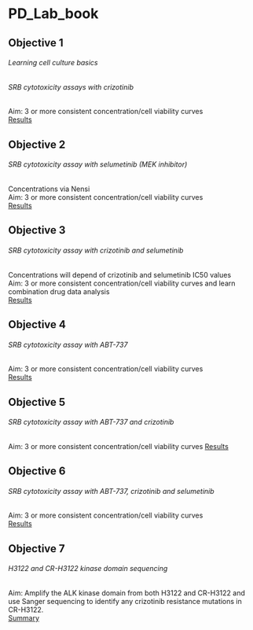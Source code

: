 # PD_Lab_book


## Objective 1
###### Learning cell culture basics
###### SRB cytotoxicity assays with crizotinib
Aim: 3 or more consistent concentration/cell viability curves<br>
[Results](Objective_summaries/O1_crizotinib.md)

## Objective 2
###### SRB cytotoxicity assay with selumetinib (MEK inhibitor)
Concentrations via Nensi<br>
Aim: 3 or more consistent concentration/cell viability curves<br>
[Results](Objective_summaries/O2_selumetinib.md)

## Objective 3
###### SRB cytotoxicity assay with crizotinib and selumetinib
Concentrations will depend of crizotinib and selumetinib IC50 values<br>
Aim: 3 or more consistent concentration/cell viability curves and learn combination drug data analysis\
[Results](Objective_summaries/O3_crizotinib_selumetinib.md)

## Objective 4
###### SRB cytotoxicity assay with ABT-737
Aim: 3 or more consistent concentration/cell viability curves\
[Results](Objective_summaries/O4_ABT-737.md)

## Objective 5
###### SRB cytotoxicity assay with ABT-737 and crizotinib<br>
Aim: 3 or more consistent concentration/cell viability curves
[Results](Objective_summaries/O5_crizotinib_ABT.md)

## Objective 6
###### SRB cytotoxicity assay with ABT-737, crizotinib and selumetinib<br>
Aim: 3 or more consistent concentration/cell viability curves<br>
[Results](Objective_summaries/O6_crizotinib_selumetinib_ABT.md)

## Objective 7
###### H3122 and CR-H3122 kinase domain sequencing
Aim: Amplify the ALK kinase domain from both H3122 and CR-H3122 and use Sanger sequencing to identify any crizotinib resistance mutations in CR-H3122. <br>
[Summary](Objective_summaries/O7_kinase_domain_sequencing.md)
